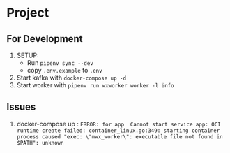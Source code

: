 # Project

## For Development

1. SETUP:
    - Run `pipenv sync --dev`
    - copy `.env.example` to `.env`
2. Start kafka with `docker-compose up -d`
3. Start worker with `pipenv run wxworker worker -l info`

## Issues

1. docker-compose up : `ERROR: for app  Cannot start service app: OCI runtime create failed: container_linux.go:349: starting container process caused "exec: \"mwx_worker\": executable file not found in $PATH": unknown`
